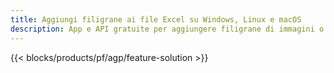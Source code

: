 ```yaml
---
title: Aggiungi filigrane ai file Excel su Windows, Linux e macOS
description: App e API gratuite per aggiungere filigrane di immagini o testo sui file XLS, XLSX e ODS
---
```

{{< blocks/products/pf/agp/feature-solution >}} 

